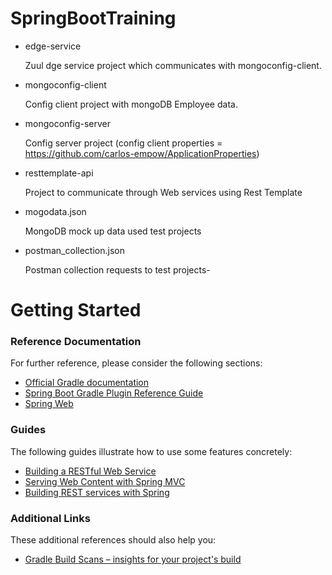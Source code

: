 # SpringBootTraining

* edge-service

  Zuul dge service project which communicates with mongoconfig-client.

* mongoconfig-client

  Config client project with mongoDB Employee data.

* mongoconfig-server

  Config server project (config client properties = https://github.com/carlos-empow/ApplicationProperties)

* resttemplate-api

  Project to communicate through Web services using Rest Template

* mogodata.json

  MongoDB mock up data used test projects

* postman_collection.json

  Postman collection requests to test projects-



# Getting Started

### Reference Documentation
For further reference, please consider the following sections:

* [Official Gradle documentation](https://docs.gradle.org)
* [Spring Boot Gradle Plugin Reference Guide](https://docs.spring.io/spring-boot/docs/2.2.7.RELEASE/gradle-plugin/reference/html/)
* [Spring Web](https://docs.spring.io/spring-boot/docs/2.2.7.RELEASE/reference/htmlsingle/#boot-features-developing-web-applications)

### Guides
The following guides illustrate how to use some features concretely:

* [Building a RESTful Web Service](https://spring.io/guides/gs/rest-service/)
* [Serving Web Content with Spring MVC](https://spring.io/guides/gs/serving-web-content/)
* [Building REST services with Spring](https://spring.io/guides/tutorials/bookmarks/)

### Additional Links
These additional references should also help you:

* [Gradle Build Scans – insights for your project's build](https://scans.gradle.com#gradle)
